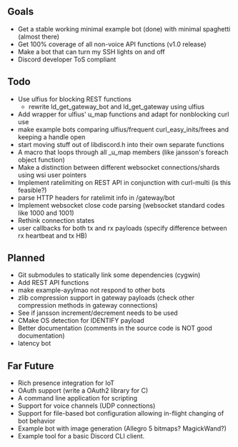 ## Goals
* Get a stable working minimal example bot (done) with minimal spaghetti (almost there)
* Get 100% coverage of all non-voice API functions (v1.0 release)
* Make a bot that can turn my SSH lights on and off
* Discord developer ToS compliant

## Todo
* Use ulfius for blocking REST functions
    * rewrite ld_get_gateway_bot and ld_get_gateway using
    ulfius
* Add wrapper for ulfius' u_map functions and adapt for nonblocking curl use
* make example bots comparing ulfius/frequent curl_easy_inits/frees and keeping a handle open
* start moving stuff out of libdiscord.h into their own separate functions
* A macro that loops through all _u_map members (like jansson's foreach object function)
* Make a distinction between different websocket connections/shards using wsi user pointers
* Implement ratelimiting on REST API in conjunction with curl-multi (is this feasible?)
* parse HTTP headers for ratelimit info in /gateway/bot
* Implement websocket close code parsing (websocket standard codes like 1000 and 1001)
* Rethink connection states
* user callbacks for both tx and rx payloads (specify difference between rx heartbeat and tx HB)

## Planned
* Git submodules to statically link some dependencies (cygwin)
* Add REST API functions
* make example-ayylmao not respond to other bots
* zlib compression support in gateway payloads (check other compression methods in gateway connections)
* See if jansson increment/decrement needs to be used
* CMake OS detection for IDENTIFY payload
* Better documentation (comments in the source code is NOT good documentation)
* latency bot


## Far Future
* Rich presence integration for IoT
* OAuth support (write a OAuth2 library for C)
* A command line application for scripting
* Support for voice channels (UDP connections)
* Support for file-based bot configuration allowing in-flight changing of bot behavior
* Example bot with image generation (Allegro 5 bitmaps? MagickWand?)
* Example tool for a basic Discord CLI client.